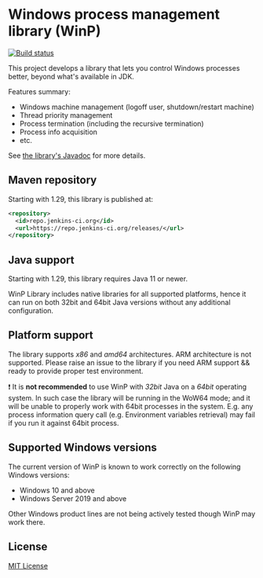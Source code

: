 # Windows process management library (WinP)

[![Build status](https://ci.appveyor.com/api/projects/status/0w6ivhpkt20d88md?svg=true)](https://ci.appveyor.com/project/oleg-nenashev/winp)

This project develops a library that lets you control Windows processes better, beyond what's available in JDK.

Features summary:

* Windows machine management (logoff user, shutdown/restart machine)
* Thread priority management
* Process termination (including the recursive termination)
* Process info acquisition
* etc.

See [the library's Javadoc](https://javadoc.jenkins.io/component/winp/) for more details.

## Maven repository

Starting with 1.29, this library is published at:

```xml
<repository>
  <id>repo.jenkins-ci.org</id>
  <url>https://repo.jenkins-ci.org/releases/</url>
</repository>
```

## Java support

Starting with 1.29, this library requires Java 11 or newer.

WinP Library includes native libraries for all supported platforms, hence it can run on both 32bit and 64bit Java versions without any additional configuration.

## Platform support

The library supports _x86_ and _amd64_ architectures.
ARM architecture is not supported.
Please raise an issue to the library if you need ARM support && ready to provide proper test environment.

:exclamation: It is **not recommended** to use WinP with _32bit_ Java on a _64bit_ operating system.
In such case the library will be running in the WoW64 mode;
and it will be unable to properly work with 64bit processes in the system.
E.g. any process information query call (e.g. Environment variables retrieval) may fail if you run it against 64bit process.

## Supported Windows versions

The current version of WinP is known to work correctly on the following Windows versions:

* Windows 10 and above
* Windows Server 2019 and above

Other Windows product lines are not being actively tested though WinP may work there.

## License

[MIT License][license]

[license]: http://www.opensource.org/licenses/mit-license.php
